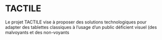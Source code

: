 # TACTILE
Le projet TACTILE vise à proposer des solutions technologiques pour adapter des tablettes classiques à l’usage d’un public déficient visuel (des malvoyants et des non-voyants
